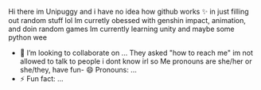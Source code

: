Hi there im Unipuggy and i have no idea how github works ✨ in just filling out random stuff lol
Im curretly obessed with genshin impact, animation, and doin random games
Im currently learning unity and maybe some python wee
- 💞️ I’m looking to collaborate on ...
They asked "how to reach me" im not allowed to talk to people i dont know irl so
Me pronouns are she/her or she/they, have fun- 😄 Pronouns: ...
- ⚡ Fun fact: ...

<!---
Unipuggy333/Unipuggy333 is a ✨ special ✨ repository because its `README.md` (this file) appears on your GitHub profile.
You can click the Preview link to take a look at your changes.
--->
